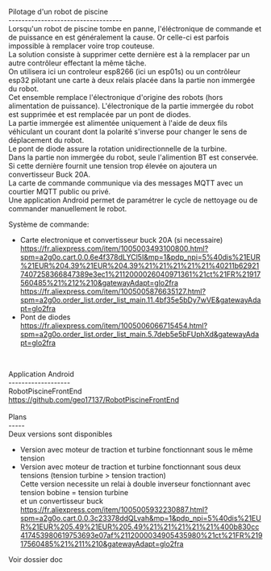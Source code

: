 Pilotage d'un robot de piscine<br>
-----------------------------------<br>
Lorsqu'un robot de piscine tombe en panne, l'éléctronique de commande et de puissance en est généralement la cause. Or celle-ci est parfois impossible à remplacer voire trop couteuse.<bR>
La solution consiste à supprimer cette dernière est à la remplacer par un autre contrôleur effectant la même tâche.<br>
On utilisera ici un controleur esp8266 (ici un esp01s) ou un contrôleur esp32 pilotant une carte à deux relais placée dans
la partie non immergée du robot.<br>
Cet ensemble remplace l'électronique d'origine des robots (hors alimentation de puissance).
L'électronique de la partie immergée du robot est supprimée et est remplacée par
un pont de diodes.<br>
La partie immergée est alimentée uniquement à l'aide de deux fils
véhiculant un courant dont la polarité s'inverse pour changer le sens de déplacement du 
robot.<br>
Le pont de diode assure la rotation unidirectionnelle de la turbine.<br>
Dans la partie non immergée du robot, seule l'alimention BT est conservée. Si cette dernière fournit une tension trop élevée on ajoutera un convertisseur Buck 20A.<br>
La carte de commande communique via des messages MQTT avec un courtier MQTT public ou privé.<br>
Une application Android permet de paramétrer le cycle de nettoyage ou de commander manuellement
le robot.<br>

Système de commande:<br>
- Carte electronique et convertisseur buck 20A (si necessaire)<br>
https://fr.aliexpress.com/item/1005003493100800.html?spm=a2g0o.cart.0.0.6e4f378dLYCl5I&mp=1&pdp_npi=5%40dis%21EUR%21EUR%204.39%21EUR%204.39%21%21%21%21%21%40211b629217407258366847389e3ec1%2112000026040971361%21ct%21FR%21917560485%21%212%210&gatewayAdapt=glo2fra<br>
https://fr.aliexpress.com/item/1005005876635127.html?spm=a2g0o.order_list.order_list_main.11.4bf35e5bDy7wVE&gatewayAdapt=glo2fra<br>
- Pont de diodes<br>
https://fr.aliexpress.com/item/1005006066715454.html?spm=a2g0o.order_list.order_list_main.5.7deb5e5bFUphXd&gatewayAdapt=glo2fra<br>
<br>  
  
Application Android<br>
-------------------<br>
RobotPiscineFrontEnd<br>
https://github.com/geo17137/RobotPiscineFrontEnd
<br><br>
Plans<br>
-----<br>
Deux versions sont disponibles<br>
- Version avec moteur de traction et turbine fonctionnant sous le même tension<br>
- Version avec moteur de traction et turbine fonctionnant sous deux tensions (tension turbine > tension traction)<br>
  Cette version necessite un relai à double inverseur fonctionnant avec tension bobine = tension turbine<br>
  et un convertisseur buck<br>
  https://fr.aliexpress.com/item/1005005932230887.html?spm=a2g0o.cart.0.0.3c23378ddQLvah&mp=1&pdp_npi=5%40dis%21EUR%21EUR%205.49%21EUR%205.49%21%21%21%21%21%400b830cc417453980619753693e07af%2112000034905435980%21ct%21FR%21917560485%21%211%210&gatewayAdapt=glo2fra<br>

Voir dossier doc
